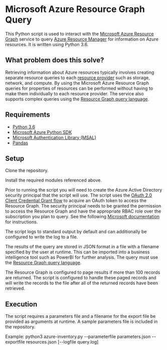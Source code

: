 # Microsoft Azure Resource Graph Query
This Python script is used to interact with the [Microsoft Azure Resource Graph](https://docs.microsoft.com/en-us/azure/governance/resource-graph/) service to query [Azure Resource Manager](https://docs.microsoft.com/en-us/azure/azure-resource-manager/resource-group-overview) for information on Azure resources.  It is written using Python 3.6.

## What problem does this solve?
Retrieving information about Azure resources typically involves creating separate resource queries to each [resource provider](https://docs.microsoft.com/en-us/azure/azure-resource-manager/resource-manager-supported-services) such as storage, network, and compute.  By using the Microsoft Azure Resource Graph queries for properties of resources can be performed without having to make them individually to each resource provider.  The service also supports complex queries using the [Resource Graph query language](https://docs.microsoft.com/en-us/azure/governance/resource-graph/concepts/query-language).

## Requirements

* [Python 3.6](https://www.python.org/downloads/release/python-368/)
* [Microsoft Azure Python SDK](https://github.com/Azure/azure-sdk-for-python/tree/master/sdk)
* [Microsoft Authentication Library (MSAL)](https://docs.microsoft.com/en-us/azure/active-directory/develop/reference-v2-libraries)
* [Pandas](https://pandas.pydata.org/)

## Setup
Clone the repository.

Install the required modules referenced above.

Prior to running the script you will need to create the Azure Active Directory security principal that the script will use.  The script uses the [OAuth 2.0 Client Credential Grant flow](https://oauth.net/2/grant-types/client-credentials/) to acquire an OAuth token to access the Resource Graph.  The security principal needs to be granted the permission to access the Resource Graph and have the appropriate RBAC role over the subscription you plan to query.  See the following [Microsoft documentation](https://docs.microsoft.com/en-us/azure/azure-resource-manager/resource-manager-api-authentication) for instructions.

The script logs to standard output by default and can additionally be configured to write the log to a file.

The results of the query are stored in JSON format in a file with a filename specified by the user at runtime.  This can be imported into a business intelligence tool such as PowerBI for further analysis.  The query must use the [Resource Graph query language](https://docs.microsoft.com/en-us/azure/governance/resource-graph/concepts/query-language).

The Resource Graph is configured to page results if more than 100 records are returned.  The script is configured to handle these paged records and will write the records to the file after all of the returned records have been retrieved.

## Execution
The script requires a parameters file and a filename for the export file be provided as arguments at runtime.  A sample parameters file is included in the repository.

Example: python3 azure-inventory.py --parameterfile parameters.json --exportfile resources.json \[--logfile query.log]


